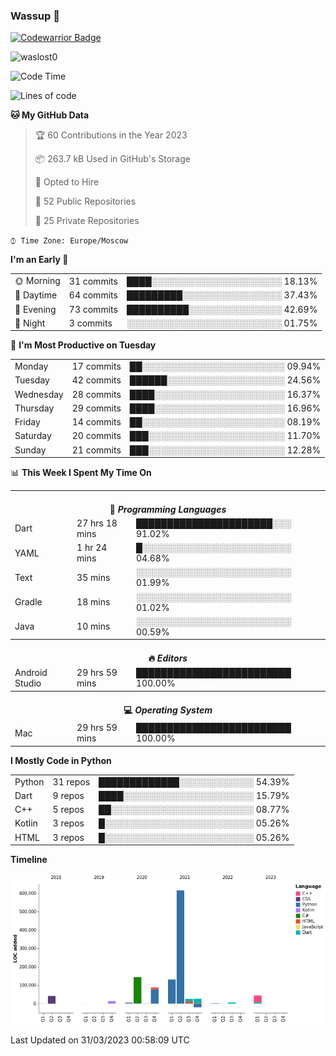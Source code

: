 ### Wassup 👋

[![Codewarrior Badge](https://www.codewars.com/users/waslost/badges/small)](https://www.codewars.com/users/waslost)

<p align="left"> <img src="https://komarev.com/ghpvc/?username=waslost0" alt="waslost0" /></p>

<!--START_SECTION:waka-->
![Code Time](http://img.shields.io/badge/Code%20Time-2%2C371%20hrs%2039%20mins-blue)

![Lines of code](https://img.shields.io/badge/From%20Hello%20World%20I%27ve%20Written-1%20Million%20lines%20of%20code-blue)

**🐱 My GitHub Data** 

> 🏆 60 Contributions in the Year 2023
 > 
> 📦 263.7 kB Used in GitHub's Storage 
 > 
> 💼 Opted to Hire
 > 
> 📜 52 Public Repositories 
 > 
> 🔑 25 Private Repositories  
 > 
`⌚︎ Time Zone: Europe/Moscow`

**I'm an Early 🐤** 

<table>
 <tr><td>🌞 Morning</td><td>31 commits</td><td>████░░░░░░░░░░░░░░░░░░░░░ 18.13%</td></tr>
 <tr><td>🌆 Daytime</td><td>64 commits</td><td>█████████░░░░░░░░░░░░░░░░ 37.43%</td></tr>
 <tr><td>🌃 Evening</td><td>73 commits</td><td>██████████░░░░░░░░░░░░░░░ 42.69%</td></tr>
 <tr><td>🌙 Night</td><td>3 commits</td><td>░░░░░░░░░░░░░░░░░░░░░░░░░ 01.75%</td></tr>
</table>

📅 **I'm Most Productive on Tuesday** 

<table>
 <tr><td>Monday</td><td>17 commits</td><td>██░░░░░░░░░░░░░░░░░░░░░░░ 09.94%</td></tr>
 <tr><td>Tuesday</td><td>42 commits</td><td>██████░░░░░░░░░░░░░░░░░░░ 24.56%</td></tr>
 <tr><td>Wednesday</td><td>28 commits</td><td>████░░░░░░░░░░░░░░░░░░░░░ 16.37%</td></tr>
 <tr><td>Thursday</td><td>29 commits</td><td>████░░░░░░░░░░░░░░░░░░░░░ 16.96%</td></tr>
 <tr><td>Friday</td><td>14 commits</td><td>██░░░░░░░░░░░░░░░░░░░░░░░ 08.19%</td></tr>
 <tr><td>Saturday</td><td>20 commits</td><td>███░░░░░░░░░░░░░░░░░░░░░░ 11.70%</td></tr>
 <tr><td>Sunday</td><td>21 commits</td><td>███░░░░░░░░░░░░░░░░░░░░░░ 12.28%</td></tr>
</table>

📊 **This Week I Spent My Time On** 

<table>
<tr><th colspan="3"><br>💬 <i>Programming Languages</i></th></tr> 
 <tr><td>Dart</td><td>27 hrs 18 mins</td><td>██████████████████████░░░ 91.02%</td></tr>
 <tr><td>YAML</td><td>1 hr 24 mins</td><td>█░░░░░░░░░░░░░░░░░░░░░░░░ 04.68%</td></tr>
 <tr><td>Text</td><td>35 mins</td><td>░░░░░░░░░░░░░░░░░░░░░░░░░ 01.99%</td></tr>
 <tr><td>Gradle</td><td>18 mins</td><td>░░░░░░░░░░░░░░░░░░░░░░░░░ 01.02%</td></tr>
 <tr><td>Java</td><td>10 mins</td><td>░░░░░░░░░░░░░░░░░░░░░░░░░ 00.59%</td></tr>

<tr><th colspan="3"><br>🔥 <i>Editors</i></th></tr> 
 <tr><td>Android Studio</td><td>29 hrs 59 mins</td><td>█████████████████████████ 100.00%</td></tr>

<tr><th colspan="3"><br>💻 <i>Operating System</i></th></tr> 
 <tr><td>Mac</td><td>29 hrs 59 mins</td><td>█████████████████████████ 100.00%</td></tr>
</table>

**I Mostly Code in Python** 

<table>
 <tr><td>Python</td><td>31 repos</td><td>█████████████░░░░░░░░░░░░ 54.39%</td></tr>
 <tr><td>Dart</td><td>9 repos</td><td>████░░░░░░░░░░░░░░░░░░░░░ 15.79%</td></tr>
 <tr><td>C++</td><td>5 repos</td><td>██░░░░░░░░░░░░░░░░░░░░░░░ 08.77%</td></tr>
 <tr><td>Kotlin</td><td>3 repos</td><td>█░░░░░░░░░░░░░░░░░░░░░░░░ 05.26%</td></tr>
 <tr><td>HTML</td><td>3 repos</td><td>█░░░░░░░░░░░░░░░░░░░░░░░░ 05.26%</td></tr>
</table>


**Timeline**

![Chart not found](https://raw.githubusercontent.com/waslost0/waslost0/master/charts/bar_graph.png) 


 Last Updated on 31/03/2023 00:58:09 UTC
<!--END_SECTION:waka-->


